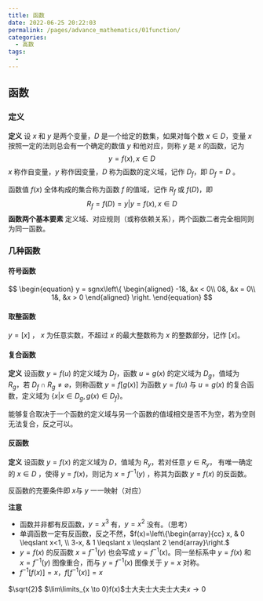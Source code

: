 ```yaml
---
title: 函数
date: 2022-06-25 20:22:03
permalink: /pages/advance_mathematics/01function/
categories:
  - 高数
tags:
  - 
---
```

## 函数

### 定义

**定义** 设 $x$ 和 $y$ 是两个变量，$D$ 是一个给定的数集，如果对每个数 $x \in D$，变量 $x$ 按照一定的法则总会有一个确定的数值 $y$ 和他对应，则称 $y$ 是 $x$ 的函数，记为 
$$
y = f(x),x \in D
$$
$x$ 称作自变量，$y$ 称作因变量，$D$ 称为函数的定义域，记作 $D_f$，即 $D_f = D$ 。

函数值 $f(x)$ 全体构成的集合称为函数 $f$ 的值域，记作 $R_f$ 或 $f(D)$，即
$$
R_f = f(D) = {y|y = f(x),x \in D}
$$
**函数两个基本要素** 定义域、对应规则（或称依赖关系），两个函数二者完全相同则为同一函数。

### 几种函数

#### 符号函数

$$
\begin{equation}
y = sgnx\left\{
\begin{aligned}
-1&, &x < 0\\
 0&, &x = 0\\
 1&, &x > 0
\end{aligned}
\right.
\end{equation}
$$

#### 取整函数

$y = [x]$ ， $x$ 为任意实数，不超过 $x$ 的最大整数称为 $x$ 的整数部分，记作 $[x]$。

#### 复合函数

**定义** 设函数 $y=f(u)$ 的定义域为 $D_f$，函数 $u = g(x)$ 的定义域为 $D_g$，值域为 $R_g$，若 $D_f  \cap R_g \neq \varnothing$，则称函数 $y=f[g(x)]$ 为函数 $y=f(u)$ 与 $u = g(x)$ 的复合函数，定义域为 $\{x|x \in D_g,g(x) \in D_f\}$。

能够复合取决于一个函数的定义域与另一个函数的值域相交是否不为空，若为空则无法复合，反之可以。

#### 反函数

**定义** 设函数 $y = f(x)$ 的定义域为  $D$，值域为 $R_y$，若对任意 $y \in R_y$， 有唯一确定的 $x \in D$ ，使得 $y = f(x)$，则记为 $x=f^{-1}(y)$ ，称其为函数 $y = f(x)$ 的反函数。

反函数的充要条件即 $x$与 $y$ 一一映射（对应）

**注意**

- 函数并非都有反函数，$y = x^3$ 有，$y = x^2$ 没有。（思考）
- 单调函数一定有反函数，反之不然，$f(x)=\left\{\begin{array}{cc}
  x, & 0 \leqslant x<1, \\
  3-x, & 1 \leqslant x \leqslant 2
  \end{array}\right.$
- $y = f(x)$ 的反函数 $x = f^{-1}(y)$ 也会写成 $y=f^{-1}(x)$。同一坐标系中 $y = f(x)$ 和  $x = f^{-1}(y)$ 图像重合，而与 $y=f^{-1}(x)$ 图像关于 $y = x$ 对称。
- $f^{-1}[f(x)] = x，f[f^{-1}(x)]=x$

$\sqrt{2}$
$\lim\limits_{x \to 0}f(x)$士大夫士大夫士大夫$x \rightarrow 0$
